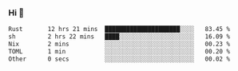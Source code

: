 ### Hi 👋

<!--START_SECTION:waka-->

```txt
Rust       12 hrs 21 mins  █████████████████████░░░░   83.45 %
sh         2 hrs 22 mins   ████░░░░░░░░░░░░░░░░░░░░░   16.09 %
Nix        2 mins          ░░░░░░░░░░░░░░░░░░░░░░░░░   00.23 %
TOML       1 min           ░░░░░░░░░░░░░░░░░░░░░░░░░   00.20 %
Other      0 secs          ░░░░░░░░░░░░░░░░░░░░░░░░░   00.02 %
```

<!--END_SECTION:waka-->
